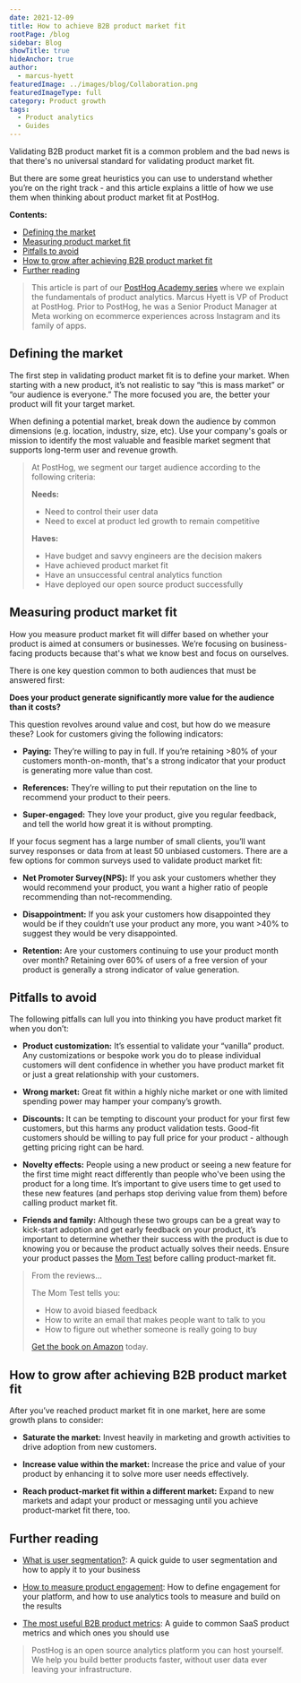 ```yaml
---
date: 2021-12-09
title: How to achieve B2B product market fit
rootPage: /blog
sidebar: Blog
showTitle: true
hideAnchor: true
author:
  - marcus-hyett
featuredImage: ../images/blog/Collaboration.png
featuredImageType: full
category: Product growth
tags:
  - Product analytics
  - Guides
---
```


Validating B2B product market fit is a common problem and the bad news is that there's no universal standard for validating product market fit. 

But there are some great heuristics you can use to understand whether you’re on the right track - and this article explains a little of how we use them when thinking about product market fit at PostHog.

**Contents:**

- [Defining the market](#defining-the-market)
- [Measuring product market fit](#measuring-product-market-fit)
- [Pitfalls to avoid](#pitfalls-to-avoid)
- [How to grow after achieving B2B product market fit](#how-to-grow-after-achieving-b2b-product-market-fit)
- [Further reading](#further-reading)

> This article is part of our [PostHog Academy series](/tracks) where we explain the fundamentals of product analytics. Marcus Hyett is VP of Product at PostHog. Prior to PostHog, he was a Senior Product Manager at Meta working on ecommerce experiences across Instagram and its family of apps. 

## Defining the market
The first step in validating product market fit is to define your market. When starting with a new product, it’s not realistic to say “this is mass market” or “our audience is everyone.” The more focused you are, the better your product will fit your target market.

When defining a potential market, break down the audience by common dimensions (e.g. location, industry, size, etc). Use your company's goals or mission to identify the most valuable and feasible market segment that supports long-term user and revenue growth. 

> At PostHog, we segment our target audience according to the following criteria:
> 
> **Needs:**
> - Need to control their user data
> - Need to excel at product led growth to remain competitive
> 
> **Haves:**
> - Have budget and savvy engineers are the decision makers
> - Have achieved product market fit
> - Have an unsuccessful central analytics function
> - Have deployed our open source product successfully

## Measuring product market fit
How you measure product market fit will differ based on whether your product is aimed at consumers or businesses. We’re focusing on business-facing products because that's what we know best and focus on ourselves. 

There is one key question common to both audiences that must be answered first:

**Does your product generate significantly more value for the audience than it costs?**

This question revolves around value and cost, but how do we measure these? Look for customers giving the following indicators:
- **Paying:** They’re willing to pay in full. If you’re retaining >80% of your customers month-on-month, that's a strong indicator that your product is generating more value than cost.

- **References:** They’re willing to put their reputation on the line to recommend your product to their peers.

- **Super-engaged:** They love your product, give you regular feedback, and tell the world how great it is without prompting.

If your focus segment has a large number of small clients, you’ll want survey responses or data from at least 50 unbiased customers. There are a few options for common surveys used to validate product market fit:

- **Net Promoter Survey(NPS):** If you ask your customers whether they would recommend your product, you want a higher ratio of people recommending than not-recommending.

- **Disappointment:** If you ask your customers how disappointed they would be if they couldn’t use your product any more, you want >40% to suggest they would be very disappointed.

- **Retention:** Are your customers continuing to use your product month over month? Retaining over 60% of users of a free version of your product is generally a strong indicator of value generation.

## Pitfalls to avoid
The following pitfalls can lull you into thinking you have product market fit when you don’t:

- **Product customization:** It’s essential to validate your “vanilla” product. Any customizations or bespoke work you do to please individual customers will dent confidence in whether you have product market fit or just a great relationship with your customers.

- **Wrong market:** Great fit within a highly niche market or one with limited spending power may hamper your company’s growth.

- **Discounts:** It can be tempting to discount your product for your first few customers, but this harms any product validation tests. Good-fit customers should be willing to pay full price for your product - although getting pricing right can be hard.

- **Novelty effects:** People using a new product or seeing a new feature for the first time might react differently than people who've been using the product for a long time. It’s important to give users time to get used to these new features (and perhaps stop deriving value from them) before calling product market fit.

- **Friends and family:** Although these two groups can be a great way to kick-start adoption and get early feedback on your product, it’s important to determine whether their success with the product is due to knowing you or because the product actually solves their needs. Ensure your product passes the [Mom Test](http://momtestbook.com/) before calling product-market fit.

> From the reviews...
> 
> The Mom Test tells you:
> - How to avoid biased feedback
> - How to write an email that makes people want to talk to you
> - How to figure out whether someone is really going to buy
> 
> [Get the book on Amazon](https://www.amazon.com/Mom-Test-customers-business-everyone/dp/1492180742) today.

## How to grow after achieving B2B product market fit
After you’ve reached product market fit in one market, here are some growth plans to consider:

- **Saturate the market:** Invest heavily in marketing and growth activities to drive adoption from new customers.

- **Increase value within the market:** Increase the price and value of your product by enhancing it to solve more user needs effectively. 

- **Reach product-market fit within a different market:** Expand to new markets and adapt your product or messaging until you achieve product-market fit there, too.

## Further reading

- [What is user segmentation?](/blog/how-to-do-user-segmentation): A quick guide to user segmentation and how to apply it to your business

- [How to measure product engagement](/blog/how-to-measure-product-engagement): How to define engagement for your platform, and how to use analytics tools to measure and build on the results

- [The most useful B2B product metrics](/blog/b2b-saas-product-metrics): A guide to common SaaS product metrics and which ones you should use

> PostHog is an open source analytics platform you can host yourself. We help you build better products faster, without user data ever leaving your infrastructure.

<ArrayCTA />
